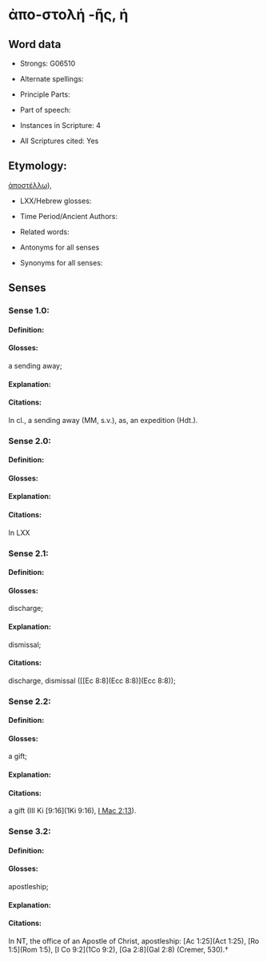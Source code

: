 # ἀπο-στολή -ῆς, ἡ

<!-- Status: S2=NeedsEdits -->
<!-- Lexica used for edits:   -->

## Word data

* Strongs: G06510

* Alternate spellings:



* Principle Parts: 


* Part of speech: 


* Instances in Scripture: 4

* All Scriptures cited: Yes

## Etymology: 

[ἀποστέλλω]()),

* LXX/Hebrew glosses: 


* Time Period/Ancient Authors: 


* Related words: 

* Antonyms for all senses

* Synonyms for all senses: 


## Senses 


### Sense  1.0: 

#### Definition: 

#### Glosses: 

a sending away; 

#### Explanation: 


#### Citations: 

In cl., a sending away (MM, s.v.), as, an expedition (Hdt.).

### Sense  2.0: 

#### Definition: 


#### Glosses:



#### Explanation:



#### Citations: 

In LXX

### Sense  2.1: 

#### Definition: 

#### Glosses: 

discharge; 

#### Explanation: 

dismissal; 

#### Citations: 

discharge, dismissal ([[Ec 8:8](Ecc 8:8)](Ecc 8:8));

### Sense  2.2: 

#### Definition: 

#### Glosses: 

a gift; 

#### Explanation: 


#### Citations: 

a gift (III Ki [9:16](1Ki 9:16), [I Mac 2:13](1Macc.2.13)).

### Sense  3.2: 

#### Definition: 

#### Glosses: 

apostleship; 

#### Explanation: 


#### Citations: 

In NT, the office of an Apostle of Christ, apostleship: [Ac 1:25](Act 1:25), [Ro 1:5](Rom 1:5), [I Co 9:2](1Co 9:2), [Ga 2:8](Gal 2:8) (Cremer, 530).†
